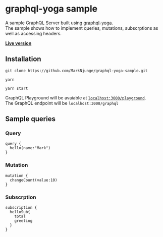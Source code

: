 # graphql-yoga sample

A sample GraphQL Server built using [graphql-yoga](https://github.com/graphcool/graphql-yoga).  
The sample shows how to implement queries, mutations, subscrptions as well as accessing headers.

[**Live version**](https://secret-castle-94933.herokuapp.com/playground)

## Installation

```
git clone https://github.com/MarkNjunge/graphql-yoga-sample.git

yarn

yarn start
```

GraphQL Playground will be avaiable at [`localhost:3000/playground`](http://localhost:3000/playground).  
The GraphQL endpoint will be `localhost:3000/graphql`

## Sample queries

### Query

```
query {
  hello(name:"Mark")
}
```

### Mutation

```
mutation {
  changeCount(value:10)
}
```

### Subscrption

```
subscription {
  helloSub{
    total
    greeting
  }
}
```
